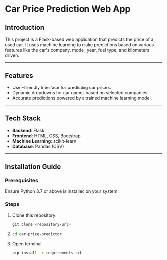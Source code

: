 # Car Price Prediction Web App

## Introduction
This project is a Flask-based web application that predicts the price of a used car. It uses machine learning to make predictions based on various features like the car's company, model, year, fuel type, and kilometers driven.

---

## Features
- User-friendly interface for predicting car prices.
- Dynamic dropdowns for car names based on selected companies.
- Accurate predictions powered by a trained machine learning model.

---

## Tech Stack
- **Backend**: Flask
- **Frontend**: HTML, CSS, Bootstrap
- **Machine Learning**: scikit-learn
- **Database**: Pandas (CSV)

---

## Installation Guide

### Prerequisites
Ensure Python 3.7 or above is installed on your system.

### Steps
1. Clone this repository:
   ```bash
   git clone <repository-url>

2. ```bash
   cd car-price-predictor

3. Open terminal 
   ```bash
   pip install -r requirements.txt

